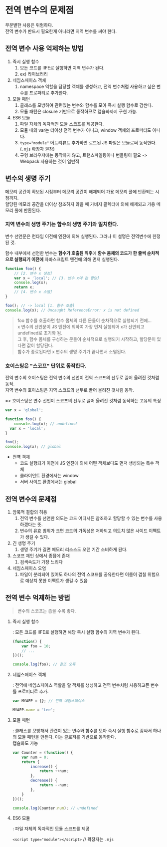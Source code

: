 # 전역 변수의 문제점
무분별한 사용은 위험하다.  
전역 변수가 반드시 필요한게 아니라면 지역 변수를 써야 한다.  

## 전역 변수 사용 억제하는 방법
1. 즉시 실행 함수
	1. 모든 코드를 IIFE로 실행하면 지역 변수가 된다. 
	2. ex) 라이브러리
2. 네임스페이스 객체
	1. namespace 역할을 담당할 객체를 생성하고, 전역 변수처럼 사용하고 싶은 변수를 프로퍼티로 추가한다.
3. 모듈 패턴
	1. 클래스를 모방하여 관련있는 변수와 함수를 모아 즉시 실행 함수로 감싼다.
	2. 모듈 패턴은 closure 기반으로 동작하므로 캡슐화까지 구현 가능.
4. ES6 모듈
	1. 파일 자체의 독자적인 모듈 스코프를 제공한다.
	2. 모듈 내의 var는 더이상 전역 변수가 아니고, window 객체의 프로퍼티도 아니다.
	3. `type="module"` 어트리뷰트 추가하면 로드된 JS 파일은 모듈로써 동작한다. (`.mjs` 확장자 권장)
	4. 구형 브라우저에는 동작하지 않고, 트랜스파일링이나 번들링이 필요 -> Webpack 사용하는 것이 일반적

## 변수의 생명 주기
메모리 공간이 확보된 시점부터 메모리 공간이 해제되어 가용 메모리 풀에 반환되는 시점까지.  
할당된 메모리 공간을 더이상 참조하지 않을 때 가비지 콜렉터에 의해 해제되고 가용 메모리 풀에 반환된다.  

### **지역 변수의 생명 주기는 함수의 생명 주기와 일치한다.**  

변수 선언문은 런타임 이전에 엔진에 의해 실행된다.
그러나 이 설명은 전역변수에 한정된 것.

함수 내부에서 선언한 변수는 **함수가 호출된 직후**에 **함수 몸체의 코드가 한 줄씩 순차적으로 실행되기 이전에** 자바스크립트 엔전에 의해 먼저 실행된다.

```js
function foo() {
	// [2. 변수 x 생성]
	var x = 'local'; // [3. 변수 x에 값 할당]
	console.log(x);
	return x;
	// [4. 변수 x 소멸]
}

foo(); // -> local [1. 함수 호출]
console.log(x); // Uncaught ReferenceError: x is not defined
```
> foo 함수를 호출하면 함수 몸체의 다른 문들이 순차적으로 실행되기 전에...  
x 변수의 선언문이 JS 엔진에 의하여 가장 먼저 실행되어 x가 선언되고 undefined로 초기화 됨.  
그 후, 함수 몸체를 구성하는 문들이 순차적으로 실행되기 시작하고, 할당문이 있다면 값이 할당된다.  
함수가 종료된다면 x 변수의 생명 주기가 끝나면서 소멸된다.  

### 호이스팅은 "스코프" 단위로 동작한다. 
전역 변수의 호이스팅은 전역 변수의 선언이 전역 스코프의 선두로 끌어 올려진 것처럼 동작.  
지역 변수의 호이스팅은 지역 스코프의 선두로 끌어 올려진 것처럼 동작.  

=> 호이스팅은 변수 선언이 스코프의 선두로 끌어 올려진 것처럼 동작하는 고유의 특징

```js
var x = 'global';

function foo() {
	console.log(x); // undefined
  var x = 'local';
}

foo();
console.log(x); // global
```

* 전역 객체
	* 코드 실행되기 이전에 JS 엔진에 의해 어떤 객체보다도 먼저 생성되는 특수 객체
	* 클라이언트 환경에서는 window
	* 서버 사이드 환경에서는 global

## 전역 변수의 문제점
1. 암묵적 결합의 허용
	1. 전역 변수를 선언한 의도는 코드 어디서든 참조하고 할당할 수 있는 변수를 사용하겠다는 뜻. 
	2. 변수의 유효 범위가 크면 코드의 가독성은 저하되고 의도치 않은 사이드 이펙트가 생길 수 있다.
2. 긴 생명 주기
	1. 생명 주기가 길면 메모리 리소스도 오랜 기간 소비하게 된다.
3. 스코프 체인 상에서 종점에 존재
	1. 검색속도가 가장 느리다
4. 네임스페이스 오염
	1. 파일이 분리되어 있어도 하나의 전역 스코프를 공유한다면 이름이 겹칠 위험으로 예상치 못한 이펙트가 생길 수 있음
## 전역 변수 억제하는 방법
> 변수의 스코프는 좁을 수록 좋다.

 1. 즉시 실행 함수

	: 모든 코드를 IIFE로 실행하면 해당 즉시 실행 함수의 지역 변수가 된다.  
	```js
	(function() {
		var foo = 10;
		// ...
	})();
	
	console.log(foo); // 참조 오류
	```
2. 네임스페이스 객체

	: 전역에 네임스페이스 역할을 할 객체를 생성하고 전역 변수처럼 사용하고픈 변수를 프로퍼티로 추가.

	```js
	var MYAPP = {}; // 전역 네임스페이스

	MYAPP.name = 'Lee';
	```

3. 모듈 패턴

	: 클래스를 모방해서 관련이 있는 변수와 함수를 모아 즉시 실행 함수로 감싸서 하나의 모듈 패턴을 만든다.
	이는 클로저를 기반으로 동작한다.   
	캡슐화도 가능

	```js
	var Counter = (function() {
		var num = 0;
		return {
			increase() {
				return ++num;
			},
			decrease() {
				return --num;
			},
		}
	})();

	console.log(Counter.num); // undefined
	```

4. ES6 모듈

	: 파일 자체의 독자적인 모듈 스코프를 제공

	`<script type="module"></script>` // 확장자는 `.mjs`

